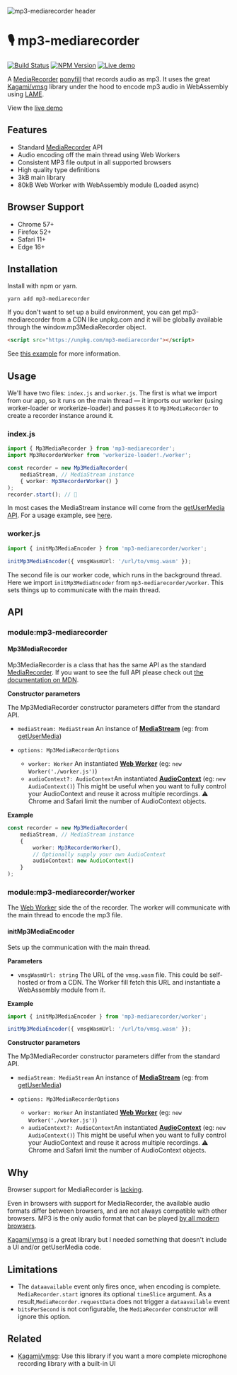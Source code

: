 ![mp3-mediarecorder header](https://user-images.githubusercontent.com/8850410/72912434-eb674580-3d3b-11ea-8ffc-aa754b8af9d8.png)

# 🎙 mp3-mediarecorder

[![Build Status](https://travis-ci.com/eliasmeire/mp3-mediarecorder.svg?branch=master)](https://travis-ci.com/eliasmeire/mp3-mediarecorder) [![NPM Version](https://badge.fury.io/js/mp3-mediarecorder.svg?style=flat)](https://npmjs.org/package/mp3-mediarecorder) [![Live demo](https://img.shields.io/badge/live%20demo-available-blue.svg)](https://eliasmei.re/mp3-mediarecorder)

A [MediaRecorder](https://developer.mozilla.org/en-US/docs/Web/API/MediaRecorder) [ponyfill](https://ponyfill.com) that records audio as mp3. It uses the great [Kagami/vmsg](https://github.com/Kagami/vmsg) library under the hood to encode mp3 audio in WebAssembly using [LAME](http://lame.sourceforge.net/).

View the [live demo](https://eliasmei.re/mp3-mediarecorder)

## Features

-   Standard [MediaRecorder](https://developer.mozilla.org/en-US/docs/Web/API/MediaRecorder) API
-   Audio encoding off the main thread using Web Workers
-   Consistent MP3 file output in all supported browsers
-   High quality type definitions
-   3kB main library
-   80kB Web Worker with WebAssembly module (Loaded async)

## Browser Support

-   Chrome 57+
-   Firefox 52+
-   Safari 11+
-   Edge 16+

## Installation

Install with npm or yarn.

```shell
yarn add mp3-mediarecorder
```

If you don't want to set up a build environment, you can get mp3-mediarecorder from a CDN like unpkg.com and it will be globally available through the window.mp3MediaRecorder object.

```html
<script src="https://unpkg.com/mp3-mediarecorder"></script>
```

See [this example](examples/basic) for more information.

## Usage

We'll have two files: `index.js` and `worker.js`. The first is what we import from our app, so it runs on the main thread — it imports our worker (using worker-loader or workerize-loader) and passes it to `Mp3MediaRecorder` to create a recorder instance around it.

### index.js

```ts
import { Mp3MediaRecorder } from 'mp3-mediarecorder';
import Mp3RecorderWorker from 'workerize-loader!./worker';

const recorder = new Mp3MediaRecorder(
    mediaStream, // MediaStream instance
    { worker: Mp3RecorderWorker() }
);
recorder.start(); // 🎉
```

In most cases the MediaStream instance will come from the [getUserMedia API](https://developer.mozilla.org/en-US/docs/Web/API/MediaDevices/getUserMedia). For a usage example, see [here](https://github.com/eliasmeire/mp3-mediarecorder/blob/next/examples/react/src/App.js#L18-L19).

### worker.js

```ts
import { initMp3MediaEncoder } from 'mp3-mediarecorder/worker';

initMp3MediaEncoder({ vmsgWasmUrl: '/url/to/vmsg.wasm' });
```

The second file is our worker code, which runs in the background thread. Here we import `initMp3MediaEncoder` from `mp3-mediarecorder/worker`. This sets things up to communicate with the main thread.

## API

### module:mp3-mediarecorder

#### Mp3MediaRecorder

Mp3MediaRecorder is a class that has the same API as the standard [MediaRecorder](https://developer.mozilla.org/en-US/docs/Web/API/MediaRecorder). If you want to see the full API please check out [the documentation on MDN](https://developer.mozilla.org/en-US/docs/Web/API/MediaRecorder).

**Constructor parameters**

The Mp3MediaRecorder constructor parameters differ from the standard API.

-   `mediaStream: MediaStream` An instance of **[MediaStream](https://developer.mozilla.org/en-US/docs/Web/API/MediaStream)** (eg: from [getUserMedia](https://developer.mozilla.org/en-US/docs/Web/API/MediaDevices/getUserMedia))

-   `options: Mp3MediaRecorderOptions`
    -   `worker: Worker` An instantiated **[Web Worker](https://developer.mozilla.org/docs/Web/JavaScript)** (eg: `new Worker('./worker.js')`)
    -   `audioContext?: AudioContext`An instantiated **[AudioContext](https://developer.mozilla.org/docs/Web/JavaScript)** (eg: `new AudioContext()`)
        This might be useful when you want to fully control your AudioContext and reuse it across multiple recordings. ⚠️ Chrome and Safari limit the number of AudioContext objects.

**Example**

```ts
const recorder = new Mp3MediaRecorder(
    mediaStream, // MediaStream instance
    {
        worker: Mp3RecorderWorker(),
        // Optionally supply your own AudioContext
        audioContext: new AudioContext()
    }
);
```

### module:mp3-mediarecorder/worker

The [Web Worker](https://developer.mozilla.org/docs/Web/JavaScript) side the of the recorder. The worker will communicate with the main thread to encode the mp3 file.

#### initMp3MediaEncoder

Sets up the communication with the main thread.

**Parameters**

-   `vmsgWasmUrl: string` The URL of the `vmsg.wasm` file.
    This could be self-hosted or from a CDN. The Worker fill fetch this URL and instantiate a WebAssembly module from it.

**Example**

```ts
import { initMp3MediaEncoder } from 'mp3-mediarecorder/worker';

initMp3MediaEncoder({ vmsgWasmUrl: '/url/to/vmsg.wasm' });
```

**Constructor parameters**

The Mp3MediaRecorder constructor parameters differ from the standard API.

-   `mediaStream: MediaStream` An instance of **[MediaStream](https://developer.mozilla.org/en-US/docs/Web/API/MediaStream)** (eg: from [getUserMedia](https://developer.mozilla.org/en-US/docs/Web/API/MediaDevices/getUserMedia))

-   `options: Mp3MediaRecorderOptions`
    -   `worker: Worker` An instantiated **[Web Worker](https://developer.mozilla.org/docs/Web/JavaScript)** (eg: `new Worker('./worker.js')`)
    -   `audioContext?: AudioContext`An instantiated **[AudioContext](https://developer.mozilla.org/docs/Web/JavaScript)** (eg: `new AudioContext()`)
        This might be useful when you want to fully control your AudioContext and reuse it across multiple recordings. ⚠️ Chrome and Safari limit the number of AudioContext objects.

## Why

Browser support for MediaRecorder is [lacking](https://caniuse.com/#feat=mediarecorder).

Even in browsers with support for MediaRecorder, the available audio formats differ between browsers, and are not always compatible with other browsers. MP3 is the only audio format that can be played [by all modern browsers](https://developer.mozilla.org/en-US/docs/Web/HTML/Supported_media_formats#Browser_compatibility).

[Kagami/vmsg](https://github.com/Kagami/vmsg) is a great library but I needed something that doesn't include a UI and/or getUserMedia code.

## Limitations

-   The `dataavailable` event only fires once, when encoding is complete. `MediaRecorder.start` ignores its optional `timeSlice` argument. As a result,`MediaRecorder.requestData` does not trigger a `dataavailable` event
-   `bitsPerSecond` is not configurable, the `MediaRecorder` constructor will ignore this option.

## Related

-   [Kagami/vmsg](https://github.com/Kagami/vmsg): Use this library if you want a more complete microphone recording library with a built-in UI
